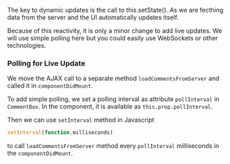 The key to dynamic updates is the call to this.setState(). As we are fecthing data from the server and the UI automatically 
updates itself. 

Because of this reactivity, it is only a minor change to add live updates. We will use simple polling here but you could easily 
use WebSockets or other technologies.

### Polling for Live Update

We move the AJAX call to a separate method `loadCommentsFromServer` and called it in `componentDidMount`.

To add simple polling, we set a polling interval as attribute `pollInterval` in `CommentBox`. In the component, it is available as 
`this.prop.pollInterval`. 

Then we can use `setInterval` method in Javascript

```js
setInterval(function,milliseconds)
```

to call `loadCommentsFromServer` method every `pollInterval` milliseconds in the `componentDidMount`.








